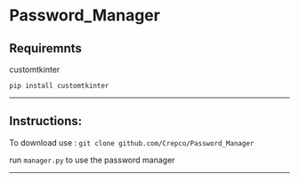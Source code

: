 # Password_Manager #


## Requiremnts ##

customtkinter

`pip install customtkinter`

---------------------------
 ## Instructions: ##
 To download use :
 `git clone github.com/Crepco/Password_Manager` 
 
 
 
 run `manager.py` to use the password manager
 
 ---------------------------------




